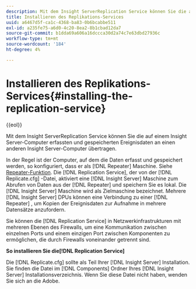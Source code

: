```yaml
---
description: Mit dem Insight ServerReplication Service können Sie die auf einem Insight Server-Computer erfassten und gespeicherten Ereignisdaten an einen anderen Insight Server-Computer übertragen.
title: Installieren des Replikations-Services
uuid: a6467d5f-ca1c-4368-ba83-0b6bcabbe511
exl-id: a235fe75-a6d0-4c20-8ea2-8b1cbad12da7
source-git-commit: b1dda69a606a16dccca30d2a74c7e63dbd27936c
workflow-type: tm+mt
source-wordcount: '184'
ht-degree: 4%

---
```


# Installieren des Replikations-Services{#installing-the-replication-service}

{{eol}}

Mit dem Insight ServerReplication Service können Sie die auf einem Insight Server-Computer erfassten und gespeicherten Ereignisdaten an einen anderen Insight Server-Computer übertragen.

In der Regel ist der Computer, auf dem die Daten erfasst und gespeichert werden, so konfiguriert, dass er als [!DNL Repeater] Maschine. Siehe [Repeater-Funktion](../../../home/c-inst-svr/c-rptr-fntly/c-rptr-fntly.md). Die [!DNL Replication Service], der von der [!DNL Replicate.cfg] -Datei, aktiviert eine [!DNL Insight Server] Maschine zum Abrufen von Daten aus der [!DNL Repeater] und speichern Sie es lokal. Die [!DNL Insight Server] Maschine wird als Zielmaschine bezeichnet. Mehrere [!DNL Insight Server] DPUs können eine Verbindung zu einer [!DNL Repeater] , um Kopien der Ereignisdaten zur Aufnahme in mehrere Datensätze anzufordern.

Sie können die [!DNL Replication Service] in Netzwerkinfrastrukturen mit mehreren Ebenen des Firewalls, um eine Kommunikation zwischen einzelnen Ports und einem einzigen Port zwischen Komponenten zu ermöglichen, die durch Firewalls voneinander getrennt sind.

**So installieren Sie die[!DNL Replication Service]**

Die [!DNL Replicate.cfg] sollte als Teil Ihrer [!DNL Insight Server] Installation. Sie finden die Datei im [!DNL Components] Ordner Ihres [!DNL Insight Server] Installationsverzeichnis. Wenn Sie diese Datei nicht haben, wenden Sie sich an die Adobe.
